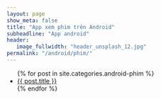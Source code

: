 ```yaml
---
layout: page
show_meta: false
title: "App xem phim trên Android"
subheadline: "App android"
header:
   image_fullwidth: "header_unsplash_12.jpg"
permalink: "/android/phim/"
---
```

<ul>
    {% for post in site.categories.android-phim %}
    <li><a href="{{ site.url }}{{ site.baseurl }}{{ post.url }}">{{ post.title }}</a></li>
    {% endfor %}
</ul>